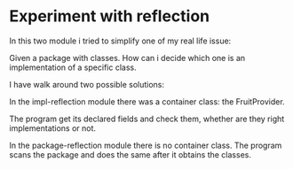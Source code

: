 # Experiment with reflection

In this two module i tried to simplify one of my real life issue:

Given a package with classes. How can i decide which one is an implementation of a specific class.

I have walk around two possible solutions:

In the impl-reflection module there was a container class: the FruitProvider.

The program get its declared fields and check them, whether are they right implementations or not.

In the package-reflection module there is no container class. The program scans the package and does the same after it obtains the classes.
